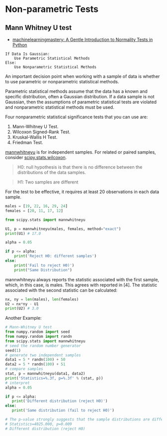 # Non-parametric Tests
## Mann Whitney U test
- [machinelearningmastery: A Gentle Introduction to Normality Tests in Python](https://machinelearningmastery.com/a-gentle-introduction-to-normality-tests-in-python/)

```
If Data Is Gaussian:
	Use Parametric Statistical Methods
Else:
	Use Nonparametric Statistical Methods
```

An important decision point when working with a sample of data is whether to use parametric or nonparametric statistical methods.

Parametric statistical methods assume that the data has a known and specific distribution, often a Gaussian distribution. If a data sample is not Gaussian, then the assumptions of parametric statistical tests are violated and nonparametric statistical methods must be used.

Four nonparametric statistical significance tests that you can use are:

1. Mann-Whitney U Test.
1. Wilcoxon Signed-Rank Test.
1. Kruskal-Wallis H Test.
1. Friedman Test.

[mannwhitneyu](https://docs.scipy.org/doc/scipy/reference/generated/scipy.stats.mannwhitneyu.html#scipy.stats.mannwhitneyu) is for independent samples. For related or paired samples, consider [scipy.stats.wilcoxon](https://docs.scipy.org/doc/scipy/reference/generated/scipy.stats.wilcoxon.html#scipy.stats.wilcoxon).

> H0: null hypothesis is that there is no difference between the distributions of the data samples.

> H1: Two samples are different

For the test to be effective, it requires at least 20 observations in each data sample.

```python
males = [19, 22, 16, 29, 24]
females = [20, 11, 17, 12]

from scipy.stats import mannwhitneyu

U1, p = mannwhitneyu(males, females, method="exact")
print(U1) # 17.0

alpha = 0.05

if p <= alpha:
    print('Reject H0: different samples')
else:
    print('Fail to reject H0)')
    print("Same Distribution")
```

mannwhitneyu always reports the statistic associated with the first sample, which, in this case, is males. This agrees with 
 reported in [4]. The statistic associated with the second statistic can be calculated:

 ```python
nx, ny = len(males), len(females)
U2 = nx*ny - U1
print(U2) # 3.0
 ```

 Another Example:
 ```python
# Mann-Whitney U test
from numpy.random import seed
from numpy.random import randn
from scipy.stats import mannwhitneyu
# seed the random number generator
seed(1)
# generate two independent samples
data1 = 5 * randn(100) + 50
data2 = 5 * randn(100) + 51
# compare samples
stat, p = mannwhitneyu(data1, data2)
print('Statistics=%.3f, p=%.3f' % (stat, p))
# interpret
alpha = 0.05

if p <= alpha:
    print('Different distribution (reject H0)')
else:
    print('Same distribution (fail to reject H0)')

# The p-value strongly suggests that the sample distributions are different, as is expected.
# Statistics=4025.000, p=0.009
# Different distribution (reject H0)
 ```